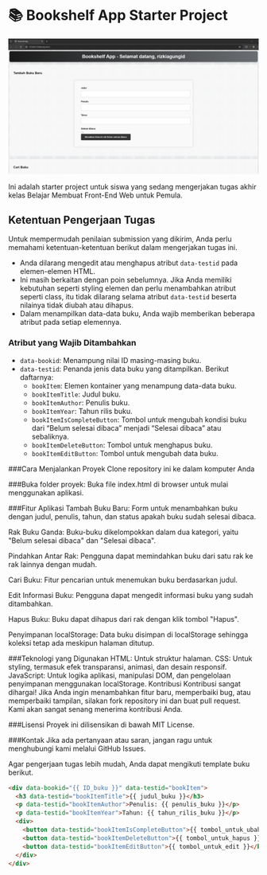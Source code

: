 # 📚 Bookshelf App Starter Project

![Bookshelf App Screenshot](./book.png)

Ini adalah starter project untuk siswa yang sedang mengerjakan tugas akhir kelas Belajar Membuat Front-End Web untuk Pemula.

## Ketentuan Pengerjaan Tugas

Untuk mempermudah penilaian submission yang dikirim, Anda perlu memahami ketentuan-ketentuan berikut dalam mengerjakan tugas ini.

- Anda dilarang mengedit atau menghapus atribut `data-testid` pada elemen-elemen HTML.
- Ini masih berkaitan dengan poin sebelumnya. Jika Anda memiliki kebutuhan seperti styling elemen dan perlu menambahkan atribut seperti class, itu tidak dilarang selama atribut `data-testid` beserta nilainya tidak diubah atau dihapus.
- Dalam menampilkan data-data buku, Anda wajib memberikan beberapa atribut pada setiap elemennya.

### Atribut yang Wajib Ditambahkan
- `data-bookid`: Menampung nilai ID masing-masing buku.
- `data-testid`: Penanda jenis data buku yang ditampilkan. Berikut daftarnya:
  - `bookItem`: Elemen kontainer yang menampung data-data buku.
  - `bookItemTitle`: Judul buku.
  - `bookItemAuthor`: Penulis buku.
  - `bookItemYear`: Tahun rilis buku.
  - `bookItemIsCompleteButton`: Tombol untuk mengubah kondisi buku dari “Belum selesai dibaca” menjadi “Selesai dibaca” atau sebaliknya.
  - `bookItemDeleteButton`: Tombol untuk menghapus buku.
  - `bookItemEditButton`: Tombol untuk mengubah data buku.


###Cara Menjalankan Proyek
Clone repository ini ke dalam komputer Anda

###Buka folder proyek:
Buka file index.html di browser untuk mulai menggunakan aplikasi.

###Fitur Aplikasi
Tambah Buku Baru: Form untuk menambahkan buku dengan judul, penulis, tahun, dan status apakah buku sudah selesai dibaca.

Rak Buku Ganda: Buku-buku dikelompokkan dalam dua kategori, yaitu "Belum selesai dibaca" dan "Selesai dibaca".

Pindahkan Antar Rak: Pengguna dapat memindahkan buku dari satu rak ke rak lainnya dengan mudah.

Cari Buku: Fitur pencarian untuk menemukan buku berdasarkan judul.

Edit Informasi Buku: Pengguna dapat mengedit informasi buku yang sudah ditambahkan.

Hapus Buku: Buku dapat dihapus dari rak dengan klik tombol "Hapus".

Penyimpanan localStorage: Data buku disimpan di localStorage sehingga koleksi tetap ada meskipun halaman ditutup.

###Teknologi yang Digunakan
HTML: Untuk struktur halaman.
CSS: Untuk styling, termasuk efek transparansi, animasi, dan desain responsif.
JavaScript: Untuk logika aplikasi, manipulasi DOM, dan pengelolaan penyimpanan menggunakan localStorage.
Kontribusi
Kontribusi sangat dihargai! Jika Anda ingin menambahkan fitur baru, memperbaiki bug, atau memperbaiki tampilan, silakan fork repository ini dan buat pull request. Kami akan sangat senang menerima kontribusi Anda.

###Lisensi
Proyek ini dilisensikan di bawah MIT License.

###Kontak
Jika ada pertanyaan atau saran, jangan ragu untuk menghubungi kami melalui GitHub Issues.

Agar pengerjaan tugas lebih mudah, Anda dapat mengikuti template buku berikut.

```html
<div data-bookid="{{ ID_buku }}" data-testid="bookItem">
  <h3 data-testid="bookItemTitle">{{ judul_buku }}</h3>
  <p data-testid="bookItemAuthor">Penulis: {{ penulis_buku }}</p>
  <p data-testid="bookItemYear">Tahun: {{ tahun_rilis_buku }}</p>
  <div>
    <button data-testid="bookItemIsCompleteButton">{{ tombol_untuk_ubah_kondisi }}</button>
    <button data-testid="bookItemDeleteButton">{{ tombol_untuk_hapus }}</button>
    <button data-testid="bookItemEditButton">{{ tombol_untuk_edit }}</button>
  </div>
</div>